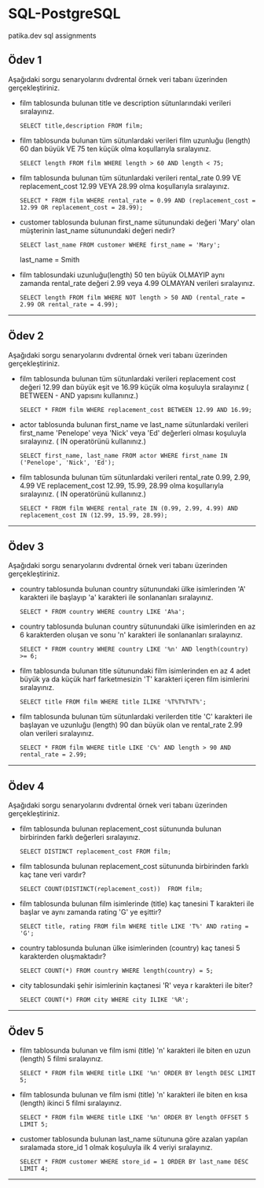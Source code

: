 # SQL-PostgreSQL
patika.dev sql assignments


## Ödev 1
Aşağıdaki sorgu senaryolarını dvdrental örnek veri tabanı üzerinden gerçekleştiriniz.


- film tablosunda bulunan title ve description sütunlarındaki verileri sıralayınız.

  `SELECT title,description FROM film;`
  
- film tablosunda bulunan tüm sütunlardaki verileri film uzunluğu (length) 60 dan büyük VE 75 ten küçük olma koşullarıyla sıralayınız.

  `SELECT length FROM film WHERE length > 60 AND length < 75;`
  
- film tablosunda bulunan tüm sütunlardaki verileri rental_rate 0.99 VE replacement_cost 12.99 VEYA 28.99 olma koşullarıyla sıralayınız.

  `SELECT * FROM film WHERE rental_rate = 0.99 AND (replacement_cost = 12.99 OR replacement_cost = 28.99);`
  
- customer tablosunda bulunan first_name sütunundaki değeri 'Mary' olan müşterinin last_name sütunundaki değeri nedir?

  `SELECT last_name FROM customer WHERE first_name = 'Mary';`
  
  last_name = Smith

- film tablosundaki uzunluğu(length) 50 ten büyük OLMAYIP aynı zamanda rental_rate değeri 2.99 veya 4.99 OLMAYAN verileri sıralayınız.

  `SELECT length FROM film WHERE NOT length > 50 AND (rental_rate = 2.99 OR rental_rate = 4.99);`
  
---


## Ödev 2
Aşağıdaki sorgu senaryolarını dvdrental örnek veri tabanı üzerinden gerçekleştiriniz.



- film tablosunda bulunan tüm sütunlardaki verileri replacement cost değeri 12.99 dan büyük eşit ve 16.99 küçük olma koşuluyla sıralayınız ( BETWEEN - AND yapısını kullanınız.)

  `SELECT * FROM film WHERE replacement_cost BETWEEN 12.99 AND 16.99;`
  
- actor tablosunda bulunan first_name ve last_name sütunlardaki verileri first_name 'Penelope' veya 'Nick' veya 'Ed' değerleri olması koşuluyla sıralayınız. ( IN operatörünü kullanınız.)

  `SELECT first_name, last_name FROM actor WHERE first_name IN ('Penelope', 'Nick', 'Ed');`
  
- film tablosunda bulunan tüm sütunlardaki verileri rental_rate 0.99, 2.99, 4.99 VE replacement_cost 12.99, 15.99, 28.99 olma koşullarıyla sıralayınız. ( IN operatörünü kullanınız.)

  `SELECT * FROM film WHERE rental_rate IN (0.99, 2.99, 4.99) AND replacement_cost IN (12.99, 15.99, 28.99);`
  
---

## Ödev 3
Aşağıdaki sorgu senaryolarını dvdrental örnek veri tabanı üzerinden gerçekleştiriniz.

- country tablosunda bulunan country sütunundaki ülke isimlerinden 'A' karakteri ile başlayıp 'a' karakteri ile sonlananları sıralayınız.

  `SELECT * FROM country WHERE country LIKE 'A%a';`
  
- country tablosunda bulunan country sütunundaki ülke isimlerinden en az 6 karakterden oluşan ve sonu 'n' karakteri ile sonlananları sıralayınız.

  `SELECT * FROM country WHERE country LIKE '%n' AND length(country) >= 6;`
  
- film tablosunda bulunan title sütunundaki film isimlerinden en az 4 adet büyük ya da küçük harf farketmesizin 'T' karakteri içeren film isimlerini sıralayınız.

  `SELECT title FROM film WHERE title ILIKE '%T%T%T%T%';`
  
- film tablosunda bulunan tüm sütunlardaki verilerden title 'C' karakteri ile başlayan ve uzunluğu (length) 90 dan büyük olan ve rental_rate 2.99 olan verileri sıralayınız.

  `SELECT * FROM film WHERE title LIKE 'C%' AND length > 90 AND rental_rate = 2.99;`
  
---

## Ödev 4
Aşağıdaki sorgu senaryolarını dvdrental örnek veri tabanı üzerinden gerçekleştiriniz.

- film tablosunda bulunan replacement_cost sütununda bulunan birbirinden farklı değerleri sıralayınız.

  `SELECT DISTINCT replacement_cost FROM film;`
 
- film tablosunda bulunan replacement_cost sütununda birbirinden farklı kaç tane veri vardır?

  `SELECT COUNT(DISTINCT(replacement_cost))  FROM film;`
  
- film tablosunda bulunan film isimlerinde (title) kaç tanesini T karakteri ile başlar ve aynı zamanda rating 'G' ye eşittir?

  `SELECT title, rating FROM film WHERE title LIKE 'T%' AND rating = 'G';`
  
- country tablosunda bulunan ülke isimlerinden (country) kaç tanesi 5 karakterden oluşmaktadır?

  `SELECT COUNT(*) FROM country WHERE length(country) = 5;`
  
- city tablosundaki şehir isimlerinin kaçtanesi 'R' veya r karakteri ile biter?

  `SELECT COUNT(*) FROM city WHERE city ILIKE '%R';`

---


## Ödev 5

- film tablosunda bulunan ve film ismi (title) 'n' karakteri ile biten en uzun (length) 5 filmi sıralayınız.

  `SELECT * FROM film WHERE title LIKE '%n' ORDER BY length DESC LIMIT 5;`

- film tablosunda bulunan ve film ismi (title) 'n' karakteri ile biten en kısa (length) ikinci 5 filmi sıralayınız.

  `SELECT * FROM film WHERE title LIKE '%n' ORDER BY length OFFSET 5 LIMIT 5;`

- customer tablosunda bulunan last_name sütununa göre azalan yapılan sıralamada store_id 1 olmak koşuluyla ilk 4 veriyi sıralayınız.

  `SELECT * FROM customer WHERE store_id = 1 ORDER BY last_name DESC LIMIT 4;`
  
---


